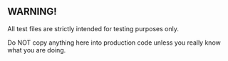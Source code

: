 ## WARNING! 

All test files are strictly intended for testing purposes only.

Do NOT copy anything here into production code unless you really know what you are doing.
